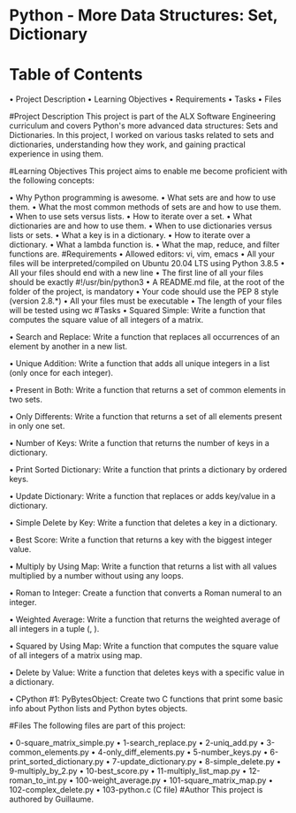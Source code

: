 # Python - More Data Structures: Set, Dictionary
# Table of Contents
•	Project Description
•	Learning Objectives
•	Requirements
•	Tasks
•	Files
 
#Project Description
This project is part of the ALX Software Engineering curriculum and covers Python's more advanced data structures: Sets and Dictionaries. In this project, I worked on various tasks related to sets and dictionaries, understanding how they work, and gaining practical experience in using them.

#Learning Objectives
This project aims to enable me become proficient with the following concepts:

•	Why Python programming is awesome.
•	What sets are and how to use them.
•	What the most common methods of sets are and how to use them.
•	When to use sets versus lists.
•	How to iterate over a set.
•	What dictionaries are and how to use them.
•	When to use dictionaries versus lists or sets.
•	What a key is in a dictionary.
•	How to iterate over a dictionary.
•	What a lambda function is.
•	What the map, reduce, and filter functions are.
#Requirements
•	Allowed editors: vi, vim, emacs
•	All your files will be interpreted/compiled on Ubuntu 20.04 LTS using Python 3.8.5
•	All your files should end with a new line
•	The first line of all your files should be exactly #!/usr/bin/python3
•	A README.md file, at the root of the folder of the project, is mandatory
•	Your code should use the PEP 8 style (version 2.8.*)
•	All your files must be executable
•	The length of your files will be tested using wc
#Tasks
•	Squared Simple: Write a function that computes the square value of all integers of a matrix.

•	Search and Replace: Write a function that replaces all occurrences of an element by another in a new list.

•	Unique Addition: Write a function that adds all unique integers in a list (only once for each integer).

•	Present in Both: Write a function that returns a set of common elements in two sets.

•	Only Differents: Write a function that returns a set of all elements present in only one set.

•	Number of Keys: Write a function that returns the number of keys in a dictionary.

•	Print Sorted Dictionary: Write a function that prints a dictionary by ordered keys.

•	Update Dictionary: Write a function that replaces or adds key/value in a dictionary.

•	Simple Delete by Key: Write a function that deletes a key in a dictionary.

•	Best Score: Write a function that returns a key with the biggest integer value.

•	Multiply by Using Map: Write a function that returns a list with all values multiplied by a number without using any loops.

•	Roman to Integer: Create a function that converts a Roman numeral to an integer.

•	Weighted Average: Write a function that returns the weighted average of all integers in a tuple (<score>, <weight>).

•	Squared by Using Map: Write a function that computes the square value of all integers of a matrix using map.

•	Delete by Value: Write a function that deletes keys with a specific value in a dictionary.

•	CPython #1: PyBytesObject: Create two C functions that print some basic info about Python lists and Python bytes objects.

#Files
The following files are part of this project:

•	0-square_matrix_simple.py
•	1-search_replace.py
•	2-uniq_add.py
•	3-common_elements.py
•	4-only_diff_elements.py
•	5-number_keys.py
•	6-print_sorted_dictionary.py
•	7-update_dictionary.py
•	8-simple_delete.py
•	9-multiply_by_2.py
•	10-best_score.py
•	11-multiply_list_map.py
•	12-roman_to_int.py
•	100-weight_average.py
•	101-square_matrix_map.py
•	102-complex_delete.py
•	103-python.c (C file)
#Author
This project is authored by Guillaume.

